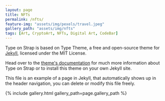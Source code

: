 ```yaml
---
layout: page
title: NFTs
permalink: /nfts/
feature-img: "assets/img/pexels/travel.jpeg"
gallery_path: "assets/img/nfts"
tags: [Art, CryptoArt, NFTs, Digital Art, CodeBar]
---
```


Type on Strap is based on Type Theme, a free and open-source theme for [Jekyll](http://jekyllrb.com/), licensed under the MIT License.

Head over to the [theme's documentation](https://github.io/sylhare/Type-on-Strap) for much more information about Type on Strap or to install this theme on your own Jekyll site.

This file is an example of a page in Jekyll, that automatically shows up in the header navigation, you can delete or modify this file freely.

{% include gallery.html gallery_path=page.gallery_path %}
